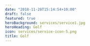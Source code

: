 ```yaml
---
date: "2018-11-28T15:14:54+10:00"
draft: false
featured: true
heroBackground: services/service1.jpg
heroHeading: Golf
icon: services/service-icon-5.png
title: Golf
---
```



